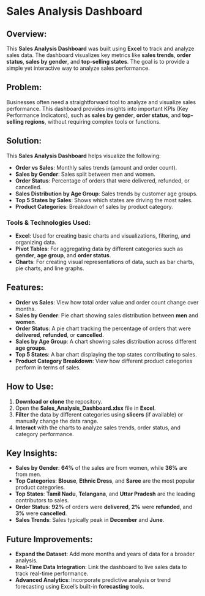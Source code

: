 # Sales Analysis Dashboard

## Overview:
This **Sales Analysis Dashboard** was built using **Excel** to track and analyze sales data. The dashboard visualizes key metrics like **sales trends**, **order status**, **sales by gender**, and **top-selling states**. The goal is to provide a simple yet interactive way to analyze sales performance.

## Problem:
Businesses often need a straightforward tool to analyze and visualize sales performance. This dashboard provides insights into important KPIs (Key Performance Indicators), such as **sales by gender**, **order status**, and **top-selling regions**, without requiring complex tools or functions.

## Solution:
This **Sales Analysis Dashboard** helps visualize the following:
- **Order vs Sales**: Monthly sales trends (amount and order count).
- **Sales by Gender**: Sales split between men and women.
- **Order Status**: Percentage of orders that were delivered, refunded, or cancelled.
- **Sales Distribution by Age Group**: Sales trends by customer age groups.
- **Top 5 States by Sales**: Shows which states are driving the most sales.
- **Product Categories**: Breakdown of sales by product category.

### Tools & Technologies Used:
- **Excel**: Used for creating basic charts and visualizations, filtering, and organizing data.
- **Pivot Tables**: For aggregating data by different categories such as **gender**, **age group**, and **order status**.
- **Charts**: For creating visual representations of data, such as bar charts, pie charts, and line graphs.

## Features:
- **Order vs Sales**: View how total order value and order count change over months.
- **Sales by Gender**: Pie chart showing sales distribution between **men** and **women**.
- **Order Status**: A pie chart tracking the percentage of orders that were **delivered**, **refunded**, or **cancelled**.
- **Sales by Age Group**: A chart showing sales distribution across different **age groups**.
- **Top 5 States**: A bar chart displaying the top states contributing to sales.
- **Product Category Breakdown**: View how different product categories perform in terms of sales.

## How to Use:
1. **Download or clone** the repository.
2. Open the **Sales_Analysis_Dashboard.xlsx** file in **Excel**.
3. **Filter** the data by different categories using **slicers** (if available) or manually change the data range.
4. **Interact** with the charts to analyze sales trends, order status, and category performance.

## Key Insights:
- **Sales by Gender**: **64%** of the sales are from women, while **36%** are from men.
- **Top Categories**: **Blouse**, **Ethnic Dress**, and **Saree** are the most popular product categories.
- **Top States**: **Tamil Nadu**, **Telangana**, and **Uttar Pradesh** are the leading contributors to sales.
- **Order Status**: **92%** of orders were **delivered**, **2%** were **refunded**, and **3%** were **cancelled**.
- **Sales Trends**: Sales typically peak in **December** and **June**.

## Future Improvements:
- **Expand the Dataset**: Add more months and years of data for a broader analysis.
- **Real-Time Data Integration**: Link the dashboard to live sales data to track real-time performance.
- **Advanced Analytics**: Incorporate predictive analysis or trend forecasting using Excel’s built-in **forecasting** tools.

